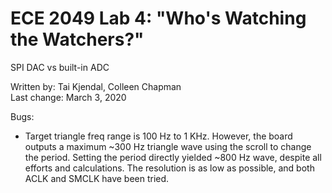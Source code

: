 # ECE 2049 Lab 4: "Who's Watching the Watchers?"
SPI DAC vs built-in ADC

Written by: Tai Kjendal, Colleen Chapman\
Last change: March 3, 2020

Bugs:
* Target triangle freq range is 100 Hz to 1 KHz. However, the board outputs a maximum ~300 Hz triangle wave using the scroll to change the period. Setting the period directly yielded ~800 Hz wave, despite all efforts and calculations. The resolution is as low as possible, and both ACLK and SMCLK have been tried.